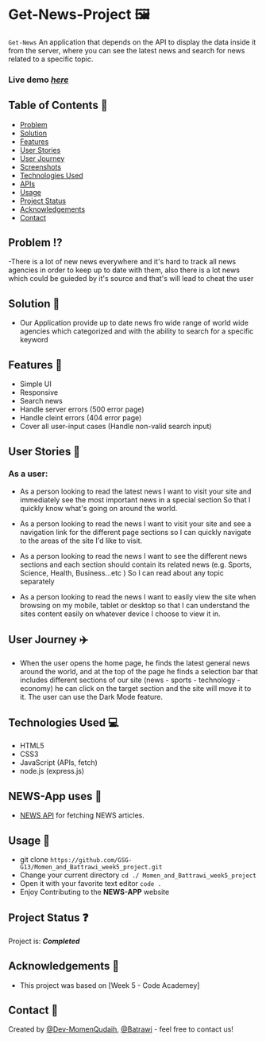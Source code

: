 # Get-News-Project 🖼

`Get-News` An application that depends on the API to display the data inside it from the server, where you can see the latest news and search for news related to a specific topic.

### Live demo [_here_](https://momen-battrawi-newsapp.onrender.com/)

## Table of Contents :link:

- [Problem](#problem)
- [Solution](#solution)
- [Features](#features)
- [User Stories](#user-stories)
- [User Journey](#user-journey)
- [Screenshots](#screenshots)
- [Technologies Used](#technologies-used)
- [APIs](#apis)
- [Usage](#usage)
- [Project Status](#project-status)
- [Acknowledgements](#acknowledgements)
- [Contact](#contact)

## Problem <span id="problem"></span> :interrobang:

-There is a lot of new news everywhere and it's hard to track all news agencies in order to keep up to date with them, also there is a lot news which could be guieded by it's source and that's will lead to cheat the user

## Solution <span id="solution"></span> :100:

- Our Application provide up to date news fro wide range of world wide agencies which categorized and with the ability to search for a specific keyword

## Features <span id="features"></span> :bookmark_tabs:

- Simple UI
- Responsive
- Search news
- Handle server errors (500 error page)
- Handle cleint errors (404 error page)
- Cover all user-input cases (Handle non-valid search input)

## User Stories <span id="user-stories"></span> :memo:

### As a user:

* As a person looking to read the latest news
    I want to visit your site and immediately see the most important news in a special section
    So that I quickly know what's going on around the world.
    
* As a person looking to read the news
   I want to visit your site and see a navigation link for the different page sections
   so I can quickly navigate to the areas of the site I'd like to visit.
 
*  As a person looking to read the news
   I want to see the different news sections and each section should contain its related news (e.g. Sports, Science, Health, Business...etc )
   So I can read about any topic separately
   
* As a person looking to read the news
  I want to easily view the site when browsing on my mobile, tablet or desktop
   so that I can understand the sites content easily on whatever device I choose to view it in.

## User Journey <span id="user-journey"></span> :airplane:
- When the user opens the home page, he finds the latest general news around the world, and at the top of the page he finds a selection bar that includes different sections of our site (news - sports - technology - economy) he can click on the target section and the site will move it to it.
The user can use the Dark Mode feature.



## Technologies Used <span id="technologies-used"></span> :computer:

- HTML5
- CSS3
- JavaScript (APIs, fetch)
- node.js (express.js)

## NEWS-App uses <span id="apis"></span> :key:

- [NEWS API](https://newsapi.org/) for fetching NEWS articles.

## Usage <span id="usage"></span> :1234:

- git clone `https://github.com/GSG-G13/Momen_and_Battrawi_week5_project.git`
- Change your current directory `cd ./ Momen_and_Battrawi_week5_project`
- Open it with your favorite text editor `code .`
- Enjoy Contributing to the **NEWS-APP** website

## Project Status <span id="project-status"></span> :question:

Project is: **_Completed_**

## Acknowledgements <span id="acknowledgements"></span> :date:

- This project was based on [Week 5 - Code Academey]

## Contact <span id="contact"></span> 👥

Created by [@Dev-MomenQudaih](https://github.com/Dev-MomenQudaih), [@Batrawi](https://github.com/Batrawi) - feel free to contact us!